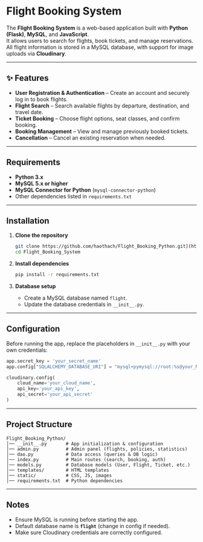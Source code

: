 # Flight Booking System  

The **Flight Booking System** is a web-based application built with **Python (Flask)**, **MySQL**, and **JavaScript**.  
It allows users to search for flights, book tickets, and manage reservations.  
All flight information is stored in a MySQL database, with support for image uploads via **Cloudinary**.  

---

## ✨ Features  

- **User Registration & Authentication** – Create an account and securely log in to book flights.  
- **Flight Search** – Search available flights by departure, destination, and travel date.  
- **Ticket Booking** – Choose flight options, seat classes, and confirm booking.  
- **Booking Management** – View and manage previously booked tickets.  
- **Cancellation** – Cancel an existing reservation when needed.  

---

## Requirements  

- **Python 3.x**  
- **MySQL 5.x or higher**  
- **MySQL Connector for Python** (`mysql-connector-python`)  
- Other dependencies listed in `requirements.txt`  

---

## Installation  

1. **Clone the repository**  
   ```bash
   git clone https://github.com/haothach/Flight_Booking_Python.git](https://github.com/ngvanbao1010/Flight_Booking_System.git
   cd Flight_Booking_System
   ```

2. **Install dependencies**  
   ```bash
   pip install -r requirements.txt
   ```

3. **Database setup**  
   - Create a MySQL database named `flight`.  
   - Update the database credentials in `__init__.py`.  

---

## Configuration  

Before running the app, replace the placeholders in `__init__.py` with your own credentials:  

```python
app.secret_key = 'your_secret_name'
app.config["SQLALCHEMY_DATABASE_URI"] = "mysql+pymysql://root:%s@your_MySQL_user/flight?charset=utf8mb4" % quote("your_password")

cloudinary.config(
    cloud_name='your_cloud_name',
    api_key='your_api_key',
    api_secret='your_api_secret'
)
```

---

## Project Structure  

```
Flight_Booking_Python/
│── __init__.py       # App initialization & configuration  
│── admin.py          # Admin panel (flights, policies, statistics)  
│── dao.py            # Data access (queries & DB logic)  
│── index.py          # Main routes (search, booking, auth)  
│── models.py         # Database models (User, Flight, Ticket, etc.)  
│── templates/        # HTML templates  
│── static/           # CSS, JS, images  
│── requirements.txt  # Python dependencies  
```

---

## Notes  

- Ensure MySQL is running before starting the app.  
- Default database name is **`flight`** (change in config if needed).  
- Make sure Cloudinary credentials are correctly configured.  
